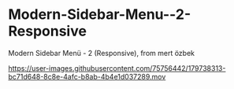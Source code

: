 # Modern-Sidebar-Menu--2-Responsive
Modern Sidebar Menü - 2 (Responsive), from mert özbek


https://user-images.githubusercontent.com/75756442/179738313-bc71d648-8c8e-4afc-b8ab-4b4e1d037289.mov

